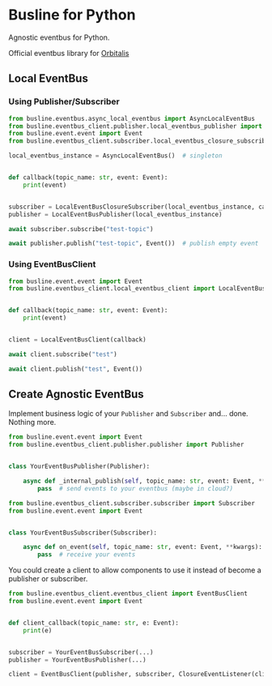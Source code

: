 # Busline for Python

Agnostic eventbus for Python.

Official eventbus library for [Orbitalis](https://github.com/nricciardi/orbitalis)

## Local EventBus

### Using Publisher/Subscriber

```python
from busline.eventbus.async_local_eventbus import AsyncLocalEventBus
from busline.eventbus_client.publisher.local_eventbus_publisher import LocalEventBusPublisher
from busline.event.event import Event
from busline.eventbus_client.subscriber.local_eventbus_closure_subscriber import LocalEventBusClosureSubscriber

local_eventbus_instance = AsyncLocalEventBus()  # singleton


def callback(topic_name: str, event: Event):
    print(event)


subscriber = LocalEventBusClosureSubscriber(local_eventbus_instance, callback)
publisher = LocalEventBusPublisher(local_eventbus_instance)

await subscriber.subscribe("test-topic")

await publisher.publish("test-topic", Event())  # publish empty event
```

### Using EventBusClient

```python
from busline.event.event import Event
from busline.eventbus_client.local_eventbus_client import LocalEventBusClient


def callback(topic_name: str, event: Event):
    print(event)


client = LocalEventBusClient(callback)

await client.subscribe("test")

await client.publish("test", Event())
```


## Create Agnostic EventBus

Implement business logic of your `Publisher` and `Subscriber` and... done. Nothing more.

```python
from busline.event.event import Event
from busline.eventbus_client.publisher.publisher import Publisher


class YourEventBusPublisher(Publisher):

    async def _internal_publish(self, topic_name: str, event: Event, **kwargs):
        pass  # send events to your eventbus (maybe in cloud?)
```

```python
from busline.eventbus_client.subscriber.subscriber import Subscriber
from busline.event.event import Event


class YourEventBusSubscriber(Subscriber):

    async def on_event(self, topic_name: str, event: Event, **kwargs):
        pass  # receive your events
```

You could create a client to allow components to use it instead of become a publisher or subscriber.

```python
from busline.eventbus_client.eventbus_client import EventBusClient
from busline.event.event import Event


def client_callback(topic_name: str, e: Event):
    print(e)


subscriber = YourEventBusSubscriber(...)
publisher = YourEventBusPublisher(...)

client = EventBusClient(publisher, subscriber, ClosureEventListener(client_callback))
```






